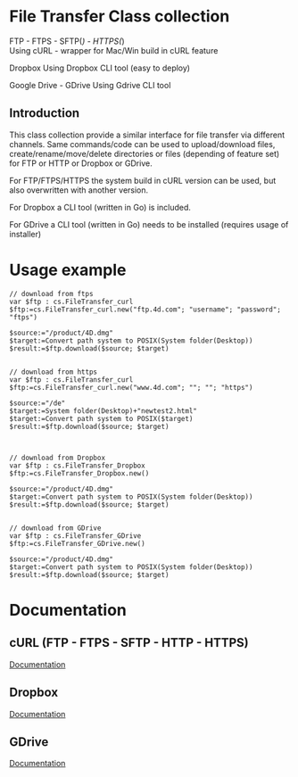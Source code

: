 # File Transfer Class collection

FTP - FTPS - SFTP(*) - HTTPS(*)  
Using cURL - wrapper for Mac/Win build in cURL feature  

Dropbox
Using Dropbox CLI tool (easy to deploy)

Google Drive - GDrive
Using Gdrive CLI tool

## Introduction

This class collection provide a similar interface for file transfer via different channels.
Same commands/code can be used to upload/download files, create/rename/move/delete directories or files (depending of feature set) for FTP or HTTP or Dropbox or GDrive.

For FTP/FTPS/HTTPS the system build in cURL version can be used, but also overwritten with another version.

For Dropbox a CLI tool (written in Go) is included.

For GDrive a CLI tool (written in Go) needs to be installed (requires usage of installer)

# Usage example

```4D
// download from ftps
var $ftp : cs.FileTransfer_curl
$ftp:=cs.FileTransfer_curl.new("ftp.4d.com"; "username"; "password"; "ftps")

$source:="/product/4D.dmg"
$target:=Convert path system to POSIX(System folder(Desktop))
$result:=$ftp.download($source; $target)


// download from https
var $ftp : cs.FileTransfer_curl
$ftp:=cs.FileTransfer_curl.new("www.4d.com"; ""; ""; "https")

$source:="/de"
$target:=System folder(Desktop)+"newtest2.html"
$target:=Convert path system to POSIX($target)
$result:=$ftp.download($source; $target)



// download from Dropbox
var $ftp : cs.FileTransfer_Dropbox
$ftp:=cs.FileTransfer_Dropbox.new()

$source:="/product/4D.dmg"
$target:=Convert path system to POSIX(System folder(Desktop))
$result:=$ftp.download($source; $target)


// download from GDrive
var $ftp : cs.FileTransfer_GDrive
$ftp:=cs.FileTransfer_GDrive.new()

$source:="/product/4D.dmg"
$target:=Convert path system to POSIX(System folder(Desktop))
$result:=$ftp.download($source; $target)

```
# Documentation

## cURL  (FTP - FTPS - SFTP - HTTP - HTTPS)
[Documentation](ReadMe_curl.MD)

## Dropbox
[Documentation](ReadMe_dropbox.MD)

## GDrive
[Documentation](ReadMe_GDrive.MD)

		
